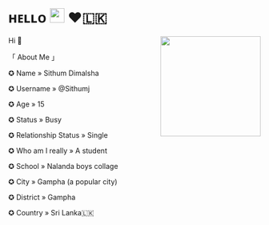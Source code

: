 # ʜᴇʟʟᴏ <img src="https://github.com/TheDudeThatCode/TheDudeThatCode/blob/master/Assets/Hi.gif" width="29px"> ❤️🇱🇰

<img src="https://telegra.ph/file/9a0d17d25353f4ea7f3be.jpg" align="right" width="200" height="200"/>



Hi  👋  


「 About Me 」

✪ Name » Sithum Dimalsha

✪ Username » @Sithumj

✪ Age » 15

✪ Status » Busy

✪ Relationship Status » Single

✪ Who am I really » A student

✪ School » Nalanda boys collage
 
✪ City » Gampha (a popular city)

✪ District » Gampha

✪ Country » Sri Lanka🇱🇰

